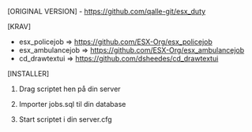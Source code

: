 [ORIGINAL VERSION] - https://github.com/qalle-git/esx_duty

[KRAV]
  
  * esx_policejob => https://github.com/ESX-Org/esx_policejob
  * esx_ambulancejob => https://github.com/ESX-Org/esx_ambulancejob
  * cd_drawtextui => https://github.com/dsheedes/cd_drawtextui

[INSTALLER]

1) Drag scriptet hen på din server

2) Importer jobs.sql til din database

4) Start scriptet i din server.cfg
